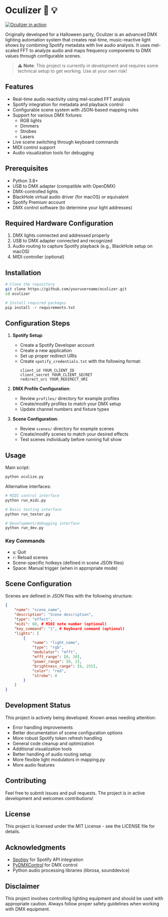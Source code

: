# Oculizer 🎵 💡
[![Oculizer in action](https://img.youtube.com/vi/LMu_Awmg8bQ/0.jpg)](https://www.youtube.com/watch?v=LMu_Awmg8bQ)

Originally developed for a Halloween party, Oculizer is an advanced DMX lighting automation system that creates real-time, music-reactive light shows by combining Spotify metadata with live audio analysis. It uses mel-scaled FFT to analyze audio and maps frequency components to DMX values through configurable scenes.

> ⚠️ **Note**: This project is currently in development and requires some technical setup to get working. Use at your own risk!

## Features

- Real-time audio reactivity using mel-scaled FFT analysis
- Spotify integration for metadata and playback control
- Configurable scene system with JSON-based mapping rules 
- Support for various DMX fixtures:
  - RGB lights
  - Dimmers
  - Strobes
  - Lasers
- Live scene switching through keyboard commands
- MIDI control support
- Audio visualization tools for debugging

## Prerequisites

- Python 3.8+
- USB to DMX adapter (compatible with OpenDMX)
- DMX-controlled lights
- BlackHole virtual audio driver (for macOS) or equivalent
- Spotify Premium account
- DMX control software (to determine your light addresses)

## Required Hardware Configuration

1. DMX lights connected and addressed properly
2. USB to DMX adapter connected and recognized
3. Audio routing to capture Spotify playback (e.g., BlackHole setup on macOS)
4. MIDI controller (optional)

## Installation 

```bash
# Clone the repository
git clone https://github.com/yourusername/oculizer.git
cd oculizer

# Install required packages
pip install -r requirements.txt
```

## Configuration Steps

1. **Spotify Setup**:
   - Create a Spotify Developer account
   - Create a new application
   - Set up proper redirect URIs
   - Create `spotify_credentials.txt` with the following format:
     ```
     client_id YOUR_CLIENT_ID
     client_secret YOUR_CLIENT_SECRET
     redirect_uri YOUR_REDIRECT_URI
     ```

2. **DMX Profile Configuration**:
   - Review `profiles/` directory for example profiles
   - Create/modify profiles to match your DMX setup
   - Update channel numbers and fixture types

3. **Scene Configuration**:
   - Review `scenes/` directory for example scenes
   - Create/modify scenes to match your desired effects
   - Test scenes individually before running full show

## Usage

Main script:
```bash
python oculize.py
```

Alternative interfaces:
```bash
# MIDI control interface
python run_midi.py

# Basic testing interface
python run_tester.py

# Development/debugging interface
python run_dev.py
```

### Key Commands

- `q`: Quit
- `r`: Reload scenes
- Scene-specific hotkeys (defined in scene JSON files)
- Space: Manual trigger (when in appropriate mode)

## Scene Configuration

Scenes are defined in JSON files with the following structure:
```json
{
    "name": "scene_name",
    "description": "Scene description",
    "type": "effect",
    "midi": 60, # MIDI note number (optional)
    "key_command": "1", # Keyboard command (optional)
    "lights": [
        {
            "name": "light_name",
            "type": "rgb",
            "modulator": "mfft",
            "mfft_range": [0, 20],
            "power_range": [0, 2],
            "brightness_range": [0, 255],
            "color": "red", 
            "strobe": 0
        }
    ]
}
```

## Development Status

This project is actively being developed. Known areas needing attention:

- Error handling improvements
- Better documentation of scene configuration options
- More robust Spotify token refresh handling
- General code cleanup and optimization
- Additional visualization tools
- Better handling of audio routing setup
- More flexible light modulators in mapping.py
- More audio features 

## Contributing

Feel free to submit issues and pull requests. The project is in active development and welcomes contributions!

## License

This project is licensed under the MIT License - see the LICENSE file for details.

## Acknowledgments

- [Spotipy](https://spotipy.readthedocs.io/) for Spotify API integration
- [PyDMXControl](https://github.com/MattIPv4/PyDMXControl) for DMX control
- Python audio processing libraries (librosa, sounddevice)

## Disclaimer

This project involves controlling lighting equipment and should be used with appropriate caution. Always follow proper safety guidelines when working with DMX equipment.

